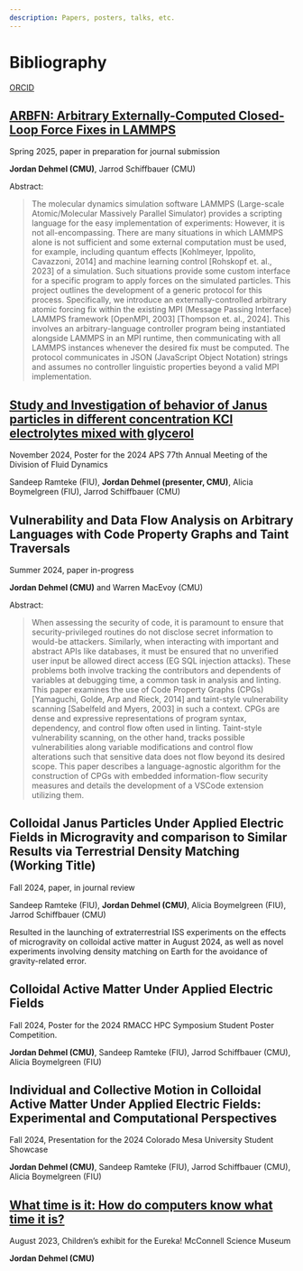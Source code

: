 ```yaml
---
description: Papers, posters, talks, etc.
---
```


# Bibliography

[ORCID](https://orcid.org/0009-0002-0982-8149)

## [ARBFN: Arbitrary Externally-Computed Closed-Loop Force Fixes in LAMMPS](https://github.com/jorbDehmel/lammps_ARBFN)

Spring 2025, paper in preparation for journal submission

**Jordan Dehmel (CMU)**, Jarrod Schiffbauer (CMU)

Abstract:

> The molecular dynamics simulation software LAMMPS
> (Large-scale Atomic/Molecular Massively Parallel Simulator)
> provides a scripting language for the easy implementation of
> experiments: However, it is not all-encompassing. There are
> many situations in which LAMMPS alone is not sufficient and
> some external computation must be used, for example, including
> quantum effects [Kohlmeyer, Ippolito, Cavazzoni, 2014] and
> machine learning control [Rohskopf et. al., 2023] of a
> simulation. Such situations provide some custom interface for
> a specific program to apply forces on the simulated particles.
> This project outlines the development of a generic protocol
> for this process. Specifically, we introduce an
> externally-controlled arbitrary atomic forcing fix within the
> existing MPI (Message Passing Interface) LAMMPS framework
> [OpenMPI, 2003] [Thompson et. al., 2024]. This involves an
> arbitrary-language controller program being instantiated
> alongside LAMMPS in an MPI runtime, then communicating with
> all LAMMPS instances whenever the desired fix must be
> computed. The protocol communicates in JSON (JavaScript Object
> Notation) strings and assumes no controller linguistic
> properties beyond a valid MPI implementation.

## [Study and Investigation of behavior of Janus particles in different concentration KCl electrolytes mixed with glycerol](https://meetings.aps.org/Meeting/DFD24/Session/S01.51)

November 2024, Poster for the 2024 APS 77th Annual Meeting of
the Division of Fluid Dynamics

Sandeep Ramteke (FIU), **Jordan Dehmel (presenter, CMU)**,
Alicia Boymelgreen (FIU), Jarrod Schiffbauer (CMU)

## Vulnerability and Data Flow Analysis on Arbitrary Languages with Code Property Graphs and Taint Traversals

Summer 2024, paper in-progress

**Jordan Dehmel (CMU)** and Warren MacEvoy (CMU)

Abstract:

> When assessing the security of code, it is paramount to ensure
> that security-privileged routines do not disclose secret
> information to would-be attackers. Similarly, when interacting
> with important and abstract APIs like databases, it must be
> ensured that no unverified user input be allowed direct access
> (EG SQL injection attacks). These problems both involve
> tracking the contributors and dependents of variables at
> debugging time, a common task in analysis and linting. This
> paper examines the use of Code Property Graphs (CPGs)
> [Yamaguchi, Golde, Arp and Rieck, 2014] and taint-style
> vulnerability scanning [Sabelfeld and Myers, 2003] in such a
> context. CPGs are dense and expressive representations of
> program syntax, dependency, and control flow often used in
> linting. Taint-style vulnerability scanning, on the other
> hand, tracks possible vulnerabilities along variable
> modifications and control flow alterations such that sensitive
> data does not flow beyond its desired scope. This paper
> describes a language-agnostic algorithm for the construction
> of CPGs with embedded information-flow security measures and
> details the development of a VSCode extension utilizing them.

## Colloidal Janus Particles Under Applied Electric Fields in Microgravity and comparison to Similar Results via Terrestrial Density Matching (Working Title)

Fall 2024, paper, in journal review

Sandeep Ramteke (FIU), **Jordan Dehmel (CMU)**, Alicia
Boymelgreen (FIU),  Jarrod Schiffbauer (CMU)

Resulted in the launching of extraterrestrial ISS experiments on
the effects of microgravity on colloidal active matter in August
2024, as well as novel experiments involving density matching on
Earth for the avoidance of gravity-related error.

## Colloidal Active Matter Under Applied Electric Fields

Fall 2024, Poster for the 2024 RMACC HPC Symposium Student
Poster Competition.

**Jordan Dehmel (CMU)**, Sandeep Ramteke (FIU), Jarrod
Schiffbauer (CMU), Alicia Boymelgreen (FIU)

## Individual and Collective Motion in Colloidal Active Matter Under Applied Electric Fields: Experimental and Computational Perspectives

Fall 2024, Presentation for the 2024 Colorado Mesa University
Student Showcase

**Jordan Dehmel (CMU)**, Sandeep Ramteke (FIU), Jarrod
Schiffbauer (CMU), Alicia Boymelgreen (FIU)

## [What time is it: How do computers know what time it is?](https://github.com/jorbDehmel/masc-projects)

August 2023, Children’s exhibit for the Eureka! McConnell
Science Museum

**Jordan Dehmel (CMU)**
